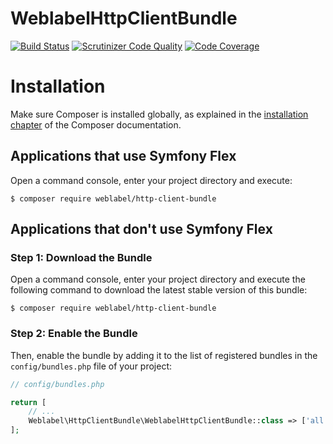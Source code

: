 WeblabelHttpClientBundle
============

[![Build Status](https://travis-ci.org/weblabel-tech/WeblabelHttpClientBundle.svg?branch=master)](https://travis-ci.org/weblabel-tech/WeblabelHttpClientBundle)
[![Scrutinizer Code Quality](https://scrutinizer-ci.com/g/weblabel-tech/WeblabelHttpClientBundle/badges/quality-score.png?b=master)](https://scrutinizer-ci.com/g/weblabel-tech/WeblabelHttpClientBundle/?branch=master)
[![Code Coverage](https://scrutinizer-ci.com/g/weblabel-tech/WeblabelHttpClientBundle/badges/coverage.png?b=master)](https://scrutinizer-ci.com/g/weblabel-tech/WeblabelHttpClientBundle/?branch=master)


Installation
============

Make sure Composer is installed globally, as explained in the
[installation chapter](https://getcomposer.org/doc/00-intro.md)
of the Composer documentation.

Applications that use Symfony Flex
----------------------------------

Open a command console, enter your project directory and execute:

```console
$ composer require weblabel/http-client-bundle
```

Applications that don't use Symfony Flex
----------------------------------------

### Step 1: Download the Bundle

Open a command console, enter your project directory and execute the
following command to download the latest stable version of this bundle:

```console
$ composer require weblabel/http-client-bundle
```

### Step 2: Enable the Bundle

Then, enable the bundle by adding it to the list of registered bundles
in the `config/bundles.php` file of your project:

```php
// config/bundles.php

return [
    // ...
    Weblabel\HttpClientBundle\WeblabelHttpClientBundle::class => ['all' => true],
];
```

